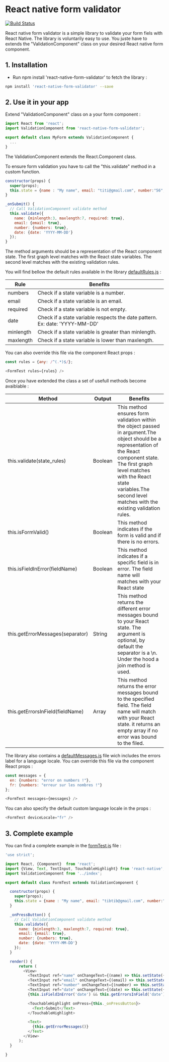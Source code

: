 # React native form validator
[![Build Status](https://travis-ci.org/perscrew/react-native-form-validator.svg?branch=master)](https://travis-ci.org/perscrew/react-native-form-validator)

React native form validator is a simple library to validate your form fiels with React Native.
The library is voluntarily easy to use. You juste have to extends the "ValidationComponent" class on your desired React native form component.

## 1. Installation
* Run npm install 'react-native-form-validator' to fetch the library :
```sh
npm install 'react-native-form-validator' --save
```

## 2. Use it in your app

Extend "ValidationComponent" class on a your form component :
```js
import React from 'react';
import ValidationComponent from 'react-native-form-validator';

export default class MyForm extends ValidationComponent {
  ...
}
```
The ValidationComponent extends the React.Component class.

To ensure form validation you have to call the "this.validate" method in a custom function.
```js
constructor(props) {
  super(props);
  this.state = {name : "My name", email: "titi@gmail.com", number:"56", date: "2017-03-01"};
}

_onSubmit() {
  // Call ValidationComponent validate method
  this.validate({
    name: {minlength:3, maxlength:7, required: true},
    email: {email: true},
    number: {numbers: true},
    date: {date: 'YYYY-MM-DD'}
  });
}
```
The method arguments should be a representation of the React component state. The first graph level matches with the React state variables.
The second level matches with the existing validation rules.

You will find bellow the default rules available in the library [defaultRules.js](./defaultRules.js) :

|Rule|Benefits|
|-------|--------|
|numbers|Check if a state variable is a number.|
|email|Check if a state variable is an email.|
|required|Check if a state variable is not empty.|
|date|Check if a state variable respects the date pattern. Ex: date: 'YYYY-MM-DD'|
|minlength|Check if a state variable is greater than minlength.|
|maxlength|Check if a state variable is lower than maxlength.|

You can also override this file via the component React props :
```js
const rules = {any: /^(.*)$/};

<FormTest rules={rules} />
```


Once you have extended the class a set of usefull methods become avaiblable :

|Method|Output|Benefits|
|-------|--------|--------|
|this.validate(state_rules)|Boolean|This method ensures form validation within the object passed in argument.The object should be a representation of the React component state. The first graph level matches with the React state variables.The second level matches with the existing validation rules.|
|this.isFormValid()|Boolean|This method indicates if the form is valid and if there is no errors.|
|this.isFieldInError(fieldName)|Boolean|This method indicates if a specific field is in error. The field name will matches with your React state|
|this.getErrorMessages(separator)|String|This method returns the different error messages bound to your React state. The argument is optional, by default the separator is a \n. Under the hood a join method is used.|
|this.getErrorsInField(fieldName)|Array|This method returns the error messages bound to the specified field. The field name will match with your React state. it returns an empty array if no error was bound to the filed.|

The library also contains a [defaultMessages.js](./defaultMessages.js) file wich includes the errors label for a language locale.
You can override this file via the component React props :
```js
const messages = {
  en: {numbers: "error on numbers !"},
  fr: {numbers: "erreur sur les nombres !"}
};

<FormTest messages={messages} />
```

You can also specify the default custom language locale in the props :

```js
<FormTest deviceLocale="fr" />
```


## 3. Complete example

You can find a complete example in the [formTest.js](./test/formTest.js) file :

```js
'use strict';

import React, {Component}  from 'react';
import {View, Text, TextInput, TouchableHighlight} from 'react-native';
import ValidationComponent from '../index';

export default class FormTest extends ValidationComponent {

  constructor(props) {
    super(props);
    this.state = {name : "My name", email: "tibtib@gmail.com", number:"56", date: "2017-03-01"};
  }

  _onPressButton() {
    // Call ValidationComponent validate method
    this.validate({
      name: {minlength:3, maxlength:7, required: true},
      email: {email: true},
      number: {numbers: true},
      date: {date: 'YYYY-MM-DD'}
    });
  }

  render() {
      return (
        <View>
          <TextInput ref="name" onChangeText={(name) => this.setState({name})} value={this.state.name} />
          <TextInput ref="email" onChangeText={(email) => this.setState({email})} value={this.state.email} />
          <TextInput ref="number" onChangeText={(number) => this.setState({number})} value={this.state.number} />
          <TextInput ref="date" onChangeText={(date) => this.setState({date})} value={this.state.date} />
          {this.isFieldInError('date') && this.getErrorsInField('date').map(errorMessage => <Text>{errorMessage}</Text>) }

          <TouchableHighlight onPress={this._onPressButton}>
            <Text>Submit</Text>
          </TouchableHighlight>

          <Text>
            {this.getErrorMessages()}
          </Text>
        </View>
      );
  }

}
```
